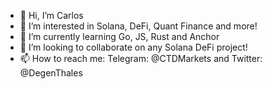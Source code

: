 - 👋 Hi, I’m Carlos
- 👀 I’m interested in Solana, DeFi, Quant Finance and more!
- 🌱 I’m currently learning Go, JS, Rust and Anchor
- 🤝 I’m looking to collaborate on any Solana DeFi project!
- 📫 How to reach me: Telegram: @CTDMarkets and Twitter: @DegenThales

<!---
cinojosa0705/cinojosa0705 is a ✨ special ✨ repository because its `README.md` (this file) appears on your GitHub profile.
You can click the Preview link to take a look at your changes.
--->
